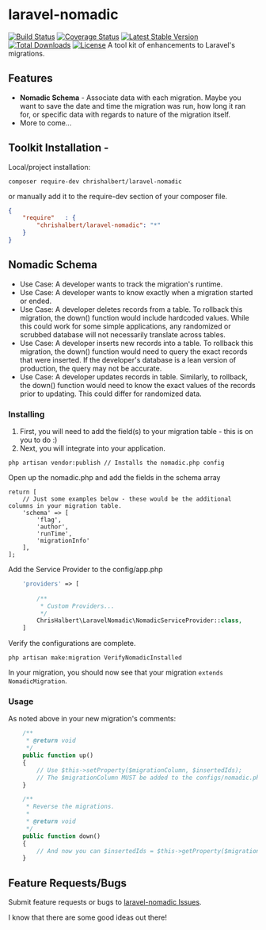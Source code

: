 # laravel-nomadic
[![Build Status](https://travis-ci.org/chrishalbert/laravel-nomadic.svg?branch=master)](https://travis-ci.org/chrishalbert/laravel-nomadic)
[![Coverage Status](https://coveralls.io/repos/github/chrishalbert/laravel-nomadic/badge.svg?branch=master)](https://coveralls.io/github/chrishalbert/laravel-nomadic?branch=master)
[![Latest Stable Version](https://poser.pugx.org/chrishalbert/laravel-nomadic/v/stable)](https://packagist.org/packages/chrishalbert/laravel-nomadic)
[![Total Downloads](https://poser.pugx.org/chrishalbert/laravel-nomadic/downloads)](https://packagist.org/packages/chrishalbert/laravel-nomadic)
[![License](https://poser.pugx.org/chrishalbert/laravel-nomadic/license)](https://packagist.org/packages/chrishalbert/laravel-nomadic)
A tool kit of enhancements to Laravel's migrations. 

## Features
* **Nomadic Schema** - Associate data with each migration. Maybe you want to save the date and time the migration was run, 
how long it ran for, or specific data with regards to nature of the migration itself.
* More to come...

## Toolkit Installation - 

Local/project installation:

```
composer require-dev chrishalbert/laravel-nomadic
```

or manually add it to the require-dev section of your composer file.

```json
{
    "require"   : {
        "chrishalbert/laravel-nomadic": "*"
    }
}
```

## Nomadic Schema 
* Use Case: A developer wants to track the migration's runtime.
* Use Case: A developer wants to know exactly when a migration started or ended.
* Use Case: A developer deletes records from a table. To rollback this migration, the down() function would include
hardcoded values. While this could work for some simple applications, any randomized or scrubbed database will not 
necessarily translate across tables.
* Use Case: A developer inserts new records into a table. To rollback this migration, the down() function would need
to query the exact records that were inserted. If the developer's database is a lean version of production, the query
may not be accurate. 
* Use Case: A developer updates records in table. Similarly, to rollback, the down() function would need to know the
exact values of the records prior to updating. This could differ for randomized data.
   
### Installing
1. First, you will need to add the field(s) to your migration table - this is on you to do :)
2. Next, you will integrate into your application.
```
php artisan vendor:publish // Installs the nomadic.php config
```

Open up the nomadic.php and add the fields in the schema array
```
return [
    // Just some examples below - these would be the additional columns in your migration table.
    'schema' => [
        'flag',           
        'author',
        'runTime',
        'migrationInfo'
    ],
];
```

Add the Service Provider to the config/app.php
```php
    'providers' => [
    
        /**
         * Custom Providers...
         */
        ChrisHalbert\LaravelNomadic\NomadicServiceProvider::class,        
    ]
```

Verify the configurations are complete.
```
php artisan make:migration VerifyNomadicInstalled
```

In your migration, you should now see that your migration `extends NomadicMigration`.

### Usage
As noted above in your new migration's comments:
```php
    /**
     * @return void
     */
    public function up()
    {
        // Use $this->setProperty($migrationColumn, $insertedIds);
        // The $migrationColumn MUST be added to the configs/nomadic.php
    }

    /**
     * Reverse the migrations.
     *
     * @return void
     */
    public function down()
    {
        // And now you can $insertedIds = $this->getProperty($migrationColumn) and delete
    }
```    
 
## Feature Requests/Bugs
   Submit feature requests or bugs to [laravel-nomadic Issues](https://github.com/chrishalbert/laravel-nomadic/issues).
   
   I know that there are some good ideas out there!

